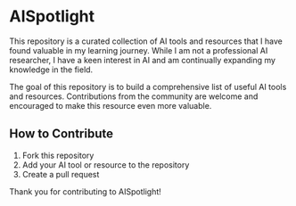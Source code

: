 # AISpotlight
This repository is a curated collection of AI tools and resources that I have found valuable in my learning journey. While I am not a professional AI researcher, I have a keen interest in AI and am continually expanding my knowledge in the field.

The goal of this repository is to build a comprehensive list of useful AI tools and resources. Contributions from the community are welcome and encouraged to make this resource even more valuable.

## How to Contribute
1. Fork this repository
2. Add your AI tool or resource to the repository
3. Create a pull request

Thank you for contributing to AISpotlight!